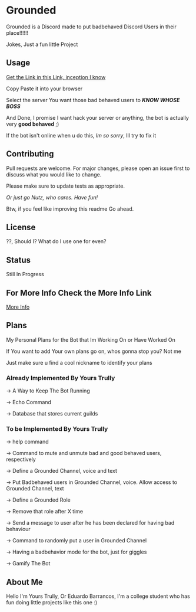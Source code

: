 # Grounded

Grounded is a Discord made to put badbehaved Discord Users in their place!!!!!!

Jokes, Just a fun little Project

## Usage

[Get the Link in this Link, inception I know](bot_info.json)

Copy Paste it into your browser

Select the server You want those bad behaved users to ***KNOW WHOSE BOSS***

And Done, I promise I want hack your server or anything, the bot is actually very **good behaved** ;)

If the bot isn't online when u do this, *Im so sorry*, Ill try to fix it

## Contributing

Pull requests are welcome. For major changes, please open an issue first to discuss what you would like to change.

Please make sure to update tests as appropriate.

*Or just go Nutz, who cares. Have fun!*

Btw, if you feel like improving this readme Go ahead.

## License

??, Should I? What do I use one for even?

## Status

Still In Progress

## For More Info Check the More Info Link

[More Info](bot_info.json)

## Plans

My Personal Plans for the Bot that Im Working On or Have Worked On

If You want to add Your own plans go on, whos gonna stop you? Not me

Just make sure u find a cool nickname to identify your plans

### Already Implemented By Yours Trully

-> A Way to Keep The Bot Running

-> Echo Command

-> Database that stores current guilds

### To be Implemented By Yours Trully

-> help command

-> Command to mute and unmute bad and good behaved users, respectively

-> Define a Grounded Channel, voice and text

-> Put Badbehaved users in Grounded Channel, voice. Allow access to Grounded Channel, text

-> Define a Grounded Role

-> Remove that role after X time

-> Send a message to user after he has been declared for having bad behaviour

-> Command to randomly put a user in Grounded Channel

-> Having a badbehavior mode for the bot, just for giggles

-> Gamify The Bot

## About Me

Hello I'm Yours Trully, Or Eduardo Barrancos, I'm a college student who has fun doing little projects like this one :)
